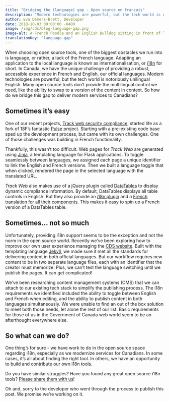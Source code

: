 ```yaml
---
title: "Bridging the (language) gap - Open source en français"
description: "Modern technologies are powerful, but the tech world is notoriously unilingual English. Many open source tools don’t provide the multilingual control we need, like the ability to swap to a version of the content in context. So how do we bridge this gap to deliver modern services to Canadians?"
author: Eva Demers-Brett, Developer
date: 2018-10-03 09:00:00 -0400
image: /img/cds/blog-language-gap.png
image-alt: A French Poodle and an English Bulldog sitting in front of laptops.
translationKey: "language-gap"
---
```


When choosing open source tools, one of the biggest obstacles we run into is language, or rather, a lack of the French language. Adapting an application to the local language is known as internationalisation, or [i18n](https://en.wikipedia.org/wiki/Internationalization_and_localization) for short. In Canada, we have the unique challenge of providing a robust, accessible experience in French and English, our official languages. Modern technologies are powerful, but the tech world is notoriously unilingual English. Many open source tools don’t provide the multilingual control we need, like the ability to swap to a version of the content in context. So how do we bridge this gap to deliver modern services to Canadians?

## Sometimes it’s easy

One of our recent projects, [Track web security compliance](https://cds-snc.github.io/track-web-security-compliance/), started life as a fork of 18F’s fantastic [Pulse](https://pulse.cio.gov/) project. Starting with a pre-existing code base sped up the development process, but came with its own challenges. One of those challenges was building in French functionality.

Thankfully, this wasn’t too difficult. Web pages for *Track Web* are generated using [Jinja](http://jinja.pocoo.org/docs/2.10/), a templating language for Flask applications. To toggle seamlessly between languages, we assigned each page a unique identifier to link the English and French versions. Then we built a language toggle that when clicked, rendered the page in the selected language with the translated URL.

*Track Web* also makes use of a jQuery plugin called [DataTables](https://datatables.net/) to display dynamic compliance information. By default, DataTables displays all table controls in English. But they also provide an [i18n plugin](https://datatables.net/plug-ins/i18n/) and a [French translation for all their components](https://datatables.net/plug-ins/i18n/French). This makes it easy to spin up a French version of a DataTables table.

## Sometimes… not so much

Unfortunately, providing i18n support seems to be the exception and not the norm in the open source world. Recently we’ve been exploring how to improve our own user experience managing the [CDS website](https://digital.canada.ca/). Built with the templating language [Jekyll](https://jekyllrb.com/), we made sure it met all the standards for delivering content in both official languages.  But our workflow requires new content to be in two separate language files, each with an identifier that the creator must memorize. Plus, we can’t test the language switching until we publish the pages. It can get complicated!

We’ve been researching content management systems (CMS) that we can attach to our existing tech stack to simplify the publishing process. The i18n requirements we identified included the ability to toggle between English and French when editing, and the ability to publish content in both languages simultaneously. We were unable to find an out of the box solution to meet both those needs, let alone the rest of our list. Basic requirements for those of us in the Government of Canada web world seem to be an afterthought everywhere else.

## So what can we do?

One thing’s for sure - we have work to do in the open source space regarding i18n, especially as we modernize services for Canadians. In some cases, it’s all about finding the right tool. In others, we have an opportunity to build and contribute our own i18n tools.

Do you have similar struggles? Have you found any great open source i18n tools? [Please share them with us](https://digital.canada.ca/contact/)!

Oh and, sorry to the developer who went through the process to publish this post. We promise we’re working on it.